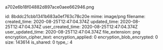 a702e6b18f04882d897ace0aee662946.png

id: 8bddc21cbb1341b683a0ef763c78c20e
mime: image/png
filename: 
created_time: 2020-08-25T12:47:04.374Z
updated_time: 2020-08-25T12:47:04.374Z
user_created_time: 2020-08-25T12:47:04.374Z
user_updated_time: 2020-08-25T12:47:04.374Z
file_extension: png
encryption_cipher_text: 
encryption_applied: 0
encryption_blob_encrypted: 0
size: 143614
is_shared: 0
type_: 4